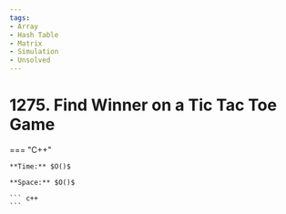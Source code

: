 ```yaml
---
tags:
- Array
- Hash Table
- Matrix
- Simulation
- Unsolved
---
```



# 1275. Find Winner on a Tic Tac Toe Game

=== "C++"

    **Time:** $O()$

    **Space:** $O()$

    ``` c++
    ```